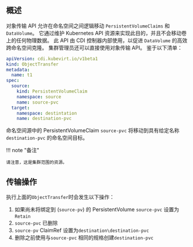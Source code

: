 
## 概述

对象传输 API 允许在命名空间之间逻辑移动 `PersistentVolumeClaims` 和 `DataVolume`。 它通过维护 Kubernetes API 资源来实现此目的，并且不会移动卷上的任何物理数据。 此 API 由 CDI 控制器内部使用，以促进 `DataVolume` 的高效跨命名空间克隆。 集群管理员还可以直接使用对象传输 API。 鉴于以下清单：

```yaml linenums="1"
apiVersion: cdi.kubevirt.io/v1beta1
kind: ObjectTransfer
metadata:
  name: t1
spec:
  source:
    kind: PersistentVolumeClaim
    namespace: source
    name: source-pvc
  target:
    namespace: destintation
    name: destination-pvc
```

命名空间源中的 PersistentVolumeClaim `source-pvc` 将移动到具有给定名称`destination-pvc` 的命名空间目标。

!!! note "备注"

    请注意，这是集群范围的资源。


## 传输操作

执行上面的`ObjectTransfer`时会发生以下操作：

1. 如果尚未将绑定到 (`source-pv`) 的 PersistentVolume `source-pvc` 设置为 `Retain`
2. `source-pvc` 已删除
3. `source-pv` ClaimRef 设置为`destination\destination-pvc`
4. 删除之前使用与`source-pvc` 相同的规格创建`destination-pvc`

